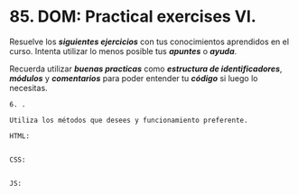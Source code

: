 # 85. DOM: Practical exercises VI.

Resuelve los ***siguientes ejercicios*** con tus conocimientos aprendidos en el curso. Intenta utilizar lo menos posible tus ***apuntes*** o ***ayuda***.

Recuerda utilizar ***buenas practicas*** como ***estructura de identificadores***, ***módulos*** y ***comentarios*** para poder entender tu ***código*** si luego lo necesitas.


	6. . 

	Utiliza los métodos que desees y funcionamiento preferente.

	HTML:

~~~

~~~

	CSS:

~~~

~~~

	JS:

~~~

~~~